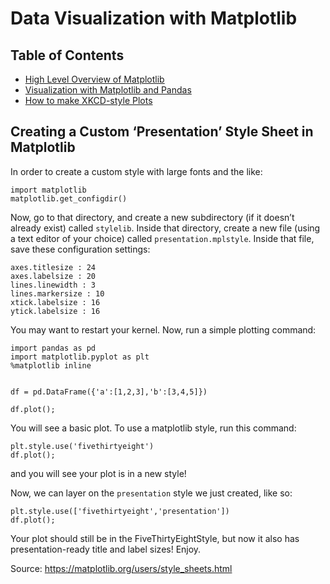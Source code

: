 # Data Visualization with Matplotlib

## Table of Contents
- [High Level Overview of Matplotlib](00-Matplotlib_at_a_High_Level.ipynb)
- [Visualization with Matplotlib and Pandas](01-Viz_in_Matplotlib_and_Pandas)
- [How to make XKCD-style Plots](xkcd_plots.ipynb)

## Creating a Custom ‘Presentation’ Style Sheet in Matplotlib 

In order to create a custom style with large fonts and the like:

```
import matplotlib
matplotlib.get_configdir()
```
Now, go to that directory, and create a new subdirectory (if it doesn’t already exist) called `stylelib`. Inside that directory, create a new file (using a text editor of your choice) called `presentation.mplstyle`. Inside that file, save these configuration settings:
```
axes.titlesize : 24
axes.labelsize : 20
lines.linewidth : 3
lines.markersize : 10
xtick.labelsize : 16
ytick.labelsize : 16
```

You may want to restart your kernel. Now, run a simple plotting command:

```
import pandas as pd
import matplotlib.pyplot as plt
%matplotlib inline


df = pd.DataFrame({'a':[1,2,3],'b':[3,4,5]})

df.plot();
```

You will see a basic plot. To use a matplotlib style, run this command:

```
plt.style.use('fivethirtyeight')
df.plot();
```

and you will see your plot is in a new style!

Now, we can layer on the `presentation` style we just created, like so:
```
plt.style.use(['fivethirtyeight','presentation']) 
df.plot();
```

Your plot should still be in the FiveThirtyEightStyle, but now it also has presentation-ready title and label sizes! Enjoy.

Source: https://matplotlib.org/users/style_sheets.html
